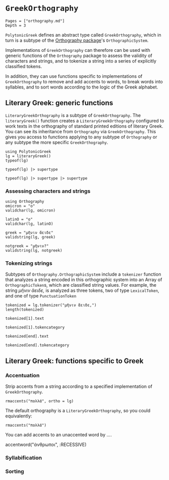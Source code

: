 
# `GreekOrthography`

```@contents
Pages = ["orthography.md"]
Depth = 3
```


`PolytonicGreek` defines an abstract type called `GreekOrthography`, which in turn is a 
subtype of the [Orthography package](https://github.com/hcmid/Orthography.jl)'s `OrthographicSystem`.

Implementations of `GreekOrthography` can therefore can be used with generic functions of the `Orthography` package to assess the validity of characters and strings, and to tokenize a string into a series of explicitly classified tokens.

In addition, they can use functions specific to implementations of `GreekOrthography` to remove and add accents to words, to break words into syllables, and to sort words according to the logic of the Greek alphabet.


## Literary Greek: generic functions

`LiteraryGreekOrthography` is a subtype of `GreekOrthography`.  The `literaryGreek()` function creates a `LiteraryGreekOrthography` configured to work texts in the orthography of standard printed editions of literary Greek.  You can see its inheritance from `Orthography` via `GreekOrthography`.  This gives you access to functions applying to any subtype of `Orthography` or any subtype the more specific `GreekOrthography`.



```@example loaded
using PolytonicGreek
lg = literaryGreek()
typeof(lg)
```

```@example loaded
typeof(lg) |> supertype
```

```@example loaded
typeof(lg) |> supertype |> supertype
```



### Assessing characters and strings
    
    
```@example loaded
using Orthography
omicron = "ο"
validchar(lg, omicron)
```

```@example loaded
latinO = "o"
validchar(lg, latinO)
```


```@example loaded
greek = "μῆνιν ἄειδε"
validstring(lg, greek)
```

```@example loaded
notgreek = "μῆνιν?"
validstring(lg, notgreek)
```


### Tokenizing strings
    
Subtypes of `Orthography.OrthographicSystem` include a `tokenizer` function that analyzes a string encoded in this orthographic system into an Array of `OrthographicToken`s, which are classified string values.  For example, the string *μῆνιν ἄειδε,* is analyzed as three tokens, two of type `LexicalToken`, and one of type `PunctuationToken`

```@example loaded
tokenized = lg.tokenizer("μῆνιν ἄειδε,")
length(tokenized)
```

```@example loaded
tokenized[1].text
```

```@example loaded
tokenized[1].tokencategory
```


```@example loaded
tokenized[end].text
```


```@example loaded
tokenized[end].tokencategory
```

## Literary Greek: functions specific to Greek

### Accentuation

Strip accents from a string according to a specified implementation of `GreekOrthography`.

```@example loaded
rmaccents("πολλά", ortho = lg)
```

The default orthography is a `LiteraryGreekOrthography`, so you could equivalently:

```@example loaded
rmaccents("πολλά")
```

You can add accents to an unaccented word by ....

accentword("ἀνθρωποι", :RECESSIVE) 

### Syllabification


### Sorting